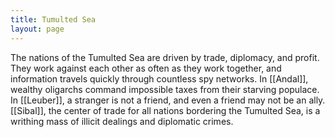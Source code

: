 ```yaml
---
title: Tumulted Sea
layout: page
---
```


The nations of the Tumulted Sea are driven by trade, diplomacy, and profit. They work against each other as often as they work together, and information travels quickly through countless spy networks. In [[Andal]], wealthy oligarchs command impossible taxes from their starving populace. In [[Leuber]], a stranger is not a friend, and even a friend may not be an ally. [[Sibal]], the center of trade for all nations bordering the Tumulted Sea, is a writhing mass of illicit dealings and diplomatic crimes.
